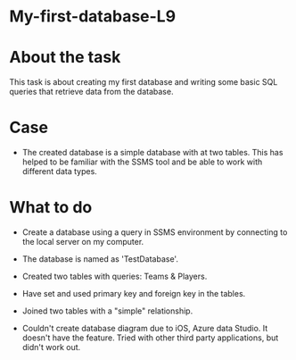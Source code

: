 # My-first-database-L9

# About the task
This task is about creating my first database and writing some basic SQL queries that retrieve data from the database.

# Case
- The created database is a simple database with at two tables. This has helped to be familiar with the SSMS tool and be able to work with different data types.

# What to do

- Create a database using a query in SSMS environment by connecting to the local server on my computer.

- The database is named as 'TestDatabase'.

- Created two tables with queries: Teams & Players.

- Have set and used primary key and foreign key in the tables.

- Joined two tables with a "simple" relationship.

- Couldn't create database diagram due to iOS, Azure data Studio. It doesn't have the feature. Tried with other third party applications, but didn't work out.
